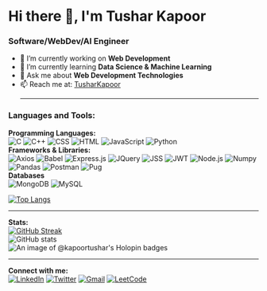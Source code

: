 # Hi there 👋, I'm Tushar Kapoor

### Software/WebDev/AI Engineer
- 🔭 I’m currently working on **Web Development**
- 🌱 I’m currently learning **Data Science & Machine Learning**
- 💬 Ask me about **Web Development Technologies**
- 📫 Reach me at: [TusharKapoor](mailto:tusharkapoor743@gmail.com)
  <hr/>
### Languages and Tools:
**Programming Languages:**
<br/>
![C](https://img.shields.io/badge/C-00599C?style=for-the-badge&logo=c&logoColor=white)
![C++](https://img.shields.io/badge/C%2B%2B-00599C?style=for-the-badge&logo=c%2B%2B&logoColor=white)
![CSS](https://img.shields.io/badge/CSS3-1572B6?style=for-the-badge&logo=css3&logoColor=white)
![HTML](https://img.shields.io/badge/HTML5-E34F26?style=for-the-badge&logo=html5&logoColor=white)
![JavaScript](https://img.shields.io/badge/JavaScript-323330?style=for-the-badge&logo=javascript&logoColor=F7DF1E)
![Python](https://img.shields.io/badge/Python-FFD43B?style=for-the-badge&logo=python&logoColor=blue) 
<br/>
**Frameworks & Libraries:**
<br/>
![Axios](https://img.shields.io/badge/axios-671ddf?&style=for-the-badge&logo=axios&logoColor=white)
![Babel](https://img.shields.io/badge/Babel-F9DC3E?style=for-the-badge&logo=babel&logoColor=white)
![Express.js](https://img.shields.io/badge/Express%20js-000000?style=for-the-badge&logo=express&logoColor=white)
![JQuery](https://img.shields.io/badge/jQuery-0769AD?style=for-the-badge&logo=jquery&logoColor=white)
![JSS](https://img.shields.io/badge/JSS-F7DF1E?style=for-the-badge&logo=JSS&logoColor=white)
![JWT](https://img.shields.io/badge/JWT-000000?style=for-the-badge&logo=JSON%20web%20tokens&logoColor=white)
![Node.js](https://img.shields.io/badge/Node%20js-339933?style=for-the-badge&logo=nodedotjs&logoColor=white)
![Numpy](https://img.shields.io/badge/Numpy-777BB4?style=for-the-badge&logo=numpy&logoColor=white)
![Pandas](https://img.shields.io/badge/Pandas-2C2D72?style=for-the-badge&logo=pandas&logoColor=white)
![Postman](https://img.shields.io/badge/Postman-FF6C37?style=for-the-badge&logo=Postman&logoColor=white)
![Pug](https://img.shields.io/badge/Pug-E3C29B?style=for-the-badge&logo=pug&logoColor=black)
<br/>
**Databases**
<br/>
![MongoDB](https://img.shields.io/badge/MongoDB-4EA94B?style=for-the-badge&logo=mongodb&logoColor=white)
![MySQL](https://img.shields.io/badge/MySQL-005C84?style=for-the-badge&logo=mysql&logoColor=white)

[![Top Langs](https://github-readme-stats-git-masterrstaa-rickstaa.vercel.app/api/top-langs/?username=Kapoor-Tushar&show_icons=true&theme=transparent)](https://github.com/Kapoor-Tushar/github-readme-stats)
<br/>
<hr/>

**Stats:**
<br/>
[![GitHub Streak](https://streak-stats.demolab.com/?user=Kapoor-Tushar)](https://git.io/streak-stats)
<br/>
![GitHub stats](https://github-readme-stats.vercel.app/api?username=Kapoor-Tushar&show_icons=true&hide=contribs,prs,ranks&hide_rank=true)
<br/>
![An image of @kapoortushar's Holopin badges](https://holopin.me/kapoortushar)
<hr/>

**Connect with me:**
<br/>
[![LinkedIn](https://img.shields.io/badge/LinkedIn-0077B5?style=for-the-badge&logo=linkedin&logoColor=white)](https://www.linkedin.com/in/tushar-kapoor-6a0876124/)
[![Twitter](https://img.shields.io/badge/X-000000?style=for-the-badge&logo=x&logoColor=white)](https://twitter.com/TusharK43747465)
[![Gmail](https://img.shields.io/badge/Gmail-D14836?style=for-the-badge&logo=gmail&logoColor=white)](mailto:tusharkapoor743@gmail.com)
[![LeetCode](https://img.shields.io/badge/-LeetCode-FFA116?style=for-the-badge&logo=LeetCode&logoColor=black)](https://leetcode.com/tusharkapoor743/)
<!--
**Kapoor-Tushar/Kapoor-Tushar** is a ✨ _special_ ✨ repository because its `README.md` (this file) appears on your GitHub profile.

Here are some ideas to get you started:

- 🔭 I’m currently working on ...
- 🌱 I’m currently learning ...
- 👯 I’m looking to collaborate on ...
- 🤔 I’m looking for help with ...
- 💬 Ask me about ...
- 📫 How to reach me: ...
- 😄 Pronouns: ...
- ⚡ Fun fact: ...
-->
